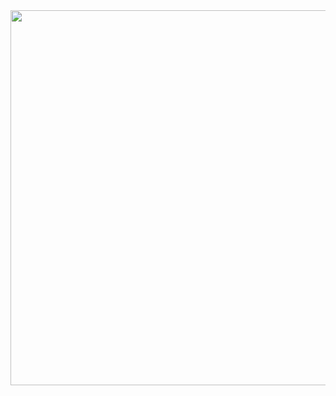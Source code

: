 <div id="header" align="center">
  <img src="https://c.tenor.com/e5-vmCtRTQ8AAAAC/%D0%BF%D0%B0%D0%BF%D0%B8%D1%87-arthas.gif" width="600"/>
</div>
